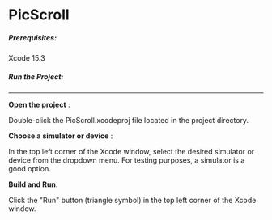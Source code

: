 # PicScroll

##### Prerequisites:

Xcode 15.3

##### Run the Project:
---
 **Open the project** :

Double-click the PicScroll.xcodeproj file located in the project directory.

**Choose a simulator or device** :

In the top left corner of the Xcode window, select the desired simulator or device from the dropdown menu. For testing purposes, a simulator is a good option.

**Build and Run**:

Click the "Run" button (triangle symbol) in the top left corner of the Xcode window.
